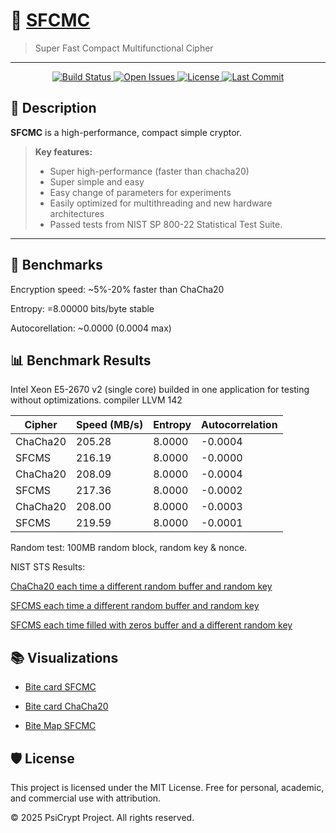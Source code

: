 # 🚀 [SFCMC](https://github.com/PsiCrypt/SFC_MC)

> Super Fast Compact Multifunctional Cipher

---

<p align="center">
  <a href="https://github.com/PsiCrypt/SFC_MC/actions">
    <img src="https://img.shields.io/badge/build-passing-brightgreen.svg?style=for-the-badge" alt="Build Status">
  </a>
  <a href="https://github.com/PsiCrypt/SFC_MC/issues">
    <img src="https://img.shields.io/github/issues-raw/PsiCrypt/SFC_MC?style=for-the-badge" alt="Open Issues">
  </a>
  <a href="https://github.com/PsiCrypt/SFC_MC/blob/main/LICENSE">
    <img src="https://img.shields.io/badge/license-MIT-blue.svg?style=for-the-badge" alt="License">
  </a>
  <a href="https://github.com/PsiCrypt/SFC_MC">
    <img src="https://img.shields.io/github/last-commit/PsiCrypt/SFC_MC?style=for-the-badge" alt="Last Commit">
  </a>
</p>

## 📖 Description

**SFCMC** is a high-performance, compact simple cryptor.  

> **Key features:**
> - Super high-performance (faster than chacha20)
> - Super simple and easy
> - Easy change of parameters for experiments
> - Easily optimized for multithreading and new hardware architectures
> - Passed tests from NIST SP 800-22 Statistical Test Suite.

---

## 🧪 Benchmarks
Encryption speed: ~5%-20% faster than ChaCha20

Entropy: =8.00000 bits/byte stable

Autocorellation: ~0.0000  (0.0004 max)

## 📊 Benchmark Results
Intel Xeon E5-2670 v2 (single core)
builded in one application for testing without optimizations. compiler LLVM 142
<table>
  <thead>
    <tr>
      <th>Cipher</th>
      <th>Speed (MB/s)</th>
      <th>Entropy</th>
      <th>Autocorrelation</th>
    </tr>
  </thead>
  <tbody>
    <tr>
      <td>ChaCha20</td>
      <td>205.28</td>
      <td>8.0000</td>
      <td>-0.0004</td>
    </tr>
    <tr>
      <td>SFCMS</td>
      <td>216.19</td>
      <td>8.0000</td>
      <td>-0.0000</td>
    </tr>
    <tr>
      <td>ChaCha20</td>
      <td>208.09</td>
      <td>8.0000</td>
      <td>-0.0004</td>
    </tr>
    <tr>
      <td>SFCMS</td>
      <td>217.36</td>
      <td>8.0000</td>
      <td>-0.0002</td>
    </tr>
    <tr>
      <td>ChaCha20</td>
      <td>208.00</td>
      <td>8.0000</td>
      <td>-0.0003</td>
    </tr>
    <tr>
      <td>SFCMS</td>
      <td>219.59</td>
      <td>8.0000</td>
      <td>-0.0001</td>
    </tr>
  </tbody>
</table>


Random test: 100MB random block, random key & nonce.


NIST STS Results:

[ChaCha20 each time a different random buffer and random key](Results/chachaRND.txt)

[SFCMS each time a different random buffer and random key](Results/SFCMC_RND.txt)

[SFCMS each time filled with zeros buffer and a different random key](Results/SFCMC_0.txt)


## 📚 Visualizations 

- [Bite card SFCMC](https://github.com/PsiCrypt/SFC_MC/blob/main/Img/CFCMC.png)

- [Bite card ChaCha20](https://github.com/PsiCrypt/SFC_MC/blob/main/Img/ChaCha20.png)

- [Bite Map SFCMC](https://github.com/PsiCrypt/SFC_MC/blob/main/Img/SFCMC_bitmap.png)


## 🛡 License
This project is licensed under the MIT License.
Free for personal, academic, and commercial use with attribution.

© 2025 PsiCrypt Project. All rights reserved.



